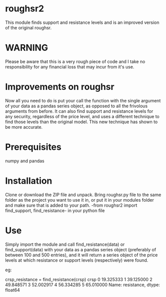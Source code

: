 # roughsr2
This module finds support and resistance levels and is an improved version of the original roughsr.

# WARNING
Please be aware that this is a very rough piece of code and I take no responsibility for any financial loss that may incur from it's use.

# Improvements on roughsr
Now all you need to do is put your call the function with the single argument of your data as a pandas series object, as opposed to all the frivolous arguments from before. It can also find support and resistance levels for any security, regardless of the price level, and uses a different technique to find those levels than the original model. This new technique has shown to be more accurate.

# Prerequisites
numpy and pandas

# Installation
Clone or download the ZIP file and unpack.
Bring roughsr.py file to the same folder as the project you want to use it in, or put it in your modules folder and make sure that is added to your path.
-from roughsr2 import find_support, find_resistance- in your python file

# Use
Simply import the module and call find_resistance(data) or find_support(data) with your data as a pandas series object (preferably of between 100 and 500 entries), and it will return a series object of the price levels at which resistance or support levels (respectively) were found.

eg:

crsp_resistance = find_resistance(crsp)
crsp
0    19.325333
1    39.125000
2    49.848571
3    52.002917
4    56.334285
5    65.010000
Name: resistance, dtype: float64


